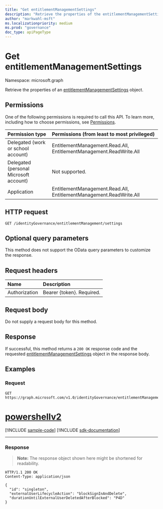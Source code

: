 ```yaml
---
title: "Get entitlementManagementSettings"
description: "Retrieve the properties of the entitlementManagementSettings object."
author: "markwahl-msft"
ms.localizationpriority: medium
ms.prod: "governance"
doc_type: apiPageType
---
```

# Get entitlementManagementSettings

Namespace: microsoft.graph

Retrieve the properties of an [entitlementManagementSettings](../resources/entitlementmanagementsettings.md) object.

## Permissions

One of the following permissions is required to call this API. To learn more, including how to choose permissions, see [Permissions](/graph/permissions-reference).

| Permission type                        | Permissions (from least to most privileged) |
|:---------------------------------------|:--------------------------------------------|
| Delegated (work or school account)     | EntitlementManagement.Read.All, EntitlementManagement.ReadWrite.All |
| Delegated (personal Microsoft account) | Not supported. |
| Application                            | EntitlementManagement.Read.All, EntitlementManagement.ReadWrite.All |

## HTTP request

<!-- {
  "blockType": "ignored"
}
-->
``` http
GET /identityGovernance/entitlementManagement/settings
```

## Optional query parameters

This method does not support the OData query parameters to customize the response.

## Request headers

| Name      |Description|
|:----------|:----------|
| Authorization | Bearer \{token\}. Required. |

## Request body
Do not supply a request body for this method.

## Response

If successful, this method returns a `200 OK` response code and the requested [entitlementManagementSettings](../resources/entitlementmanagementsettings.md) object in the response body.

## Examples

### Request


<!-- {
  "blockType": "request",
  "name": "get_entitlementmanagementsettings"
}
-->
``` http
GET https://graph.microsoft.com/v1.0/identityGovernance/entitlementManagement/settings
```

# [powershellv2](#tab/powershellv2)
[!INCLUDE [sample-code](../includes/snippets/powershellv2/get-entitlementmanagementsettings-powershellv2-snippets.md)]
[!INCLUDE [sdk-documentation](../includes/snippets/snippets-sdk-documentation-link.md)]

---

### Response


>**Note:** The response object shown here might be shortened for readability.
<!-- {
  "blockType": "response",
  "truncated": true,
  "@odata.type": "microsoft.graph.entitlementManagementSettings"
}
-->
``` http
HTTP/1.1 200 OK
Content-Type: application/json

{
  "id": "singleton",
  "externalUserLifecycleAction": "blockSignInAndDelete",
  "durationUntilExternalUserDeletedAfterBlocked": "P4D"
}
```

